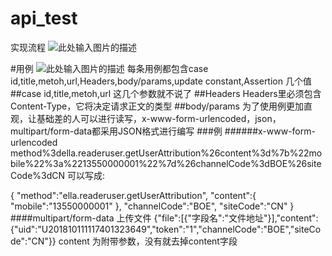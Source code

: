 # api_test
实现流程
![此处输入图片的描述][1]
<br>

#用例
![此处输入图片的描述][2]
每条用例都包含case id,title,metoh,url,Headers,body/params,update constant,Assertion 几个值
##case id,title,metoh,url
这几个参数就不说了
##Headers
Headers里必须包含Content-Type，它将决定请求正文的类型
##body/params
为了使用例更加直观，让基础差的人可以进行读写，x-www-form-urlencoded，json，multipart/form-data都采用JSON格式进行编写
###例
######x-www-form-urlencoded
   method%3della.readeruser.getUserAttribution%26content%3d%7b%22mobile%22%3a%2213550000001%22%7d%26channelCode%3dBOE%26siteCode%3dCN
   可以写成:
   
   {
    "method":"ella.readeruser.getUserAttribution",
    "content":{
        "mobile":"13550000001"
    },
    "channelCode":"BOE",
    "siteCode":"CN"
}
####multipart/form-data 上传文件
{"file":[{"字段名":"文件地址"}],"content":{"uid":"U201810111117401323649","token":"1","channelCode":"BOE","siteCode":"CN"}}
content 为附带参数，没有就去掉content字段


  [1]: http://kindergarten.ellabook.cn/f545b67327944b8a853491a5955d6e3e.png
  [2]: http://kindergarten.ellabook.cn/da5adf9789f44c9680946690b1f3362e.png
